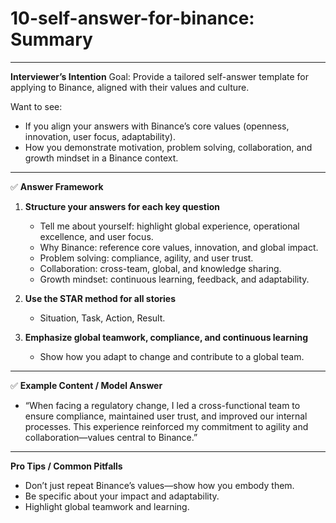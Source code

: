 # 10-self-answer-for-binance: Summary

---

**Interviewer’s Intention**
Goal: Provide a tailored self-answer template for applying to Binance, aligned with their values and culture.

Want to see:

- If you align your answers with Binance’s core values (openness, innovation, user focus, adaptability).
- How you demonstrate motivation, problem solving, collaboration, and growth mindset in a Binance context.

---

✅ **Answer Framework**

1. **Structure your answers for each key question**

   - Tell me about yourself: highlight global experience, operational excellence, and user focus.
   - Why Binance: reference core values, innovation, and global impact.
   - Problem solving: compliance, agility, and user trust.
   - Collaboration: cross-team, global, and knowledge sharing.
   - Growth mindset: continuous learning, feedback, and adaptability.

2. **Use the STAR method for all stories**

   - Situation, Task, Action, Result.

3. **Emphasize global teamwork, compliance, and continuous learning**
   - Show how you adapt to change and contribute to a global team.

---

✅ **Example Content / Model Answer**

- “When facing a regulatory change, I led a cross-functional team to ensure compliance, maintained user trust, and improved our internal processes. This experience reinforced my commitment to agility and collaboration—values central to Binance.”

---

**Pro Tips / Common Pitfalls**

- Don’t just repeat Binance’s values—show how you embody them.
- Be specific about your impact and adaptability.
- Highlight global teamwork and learning.
